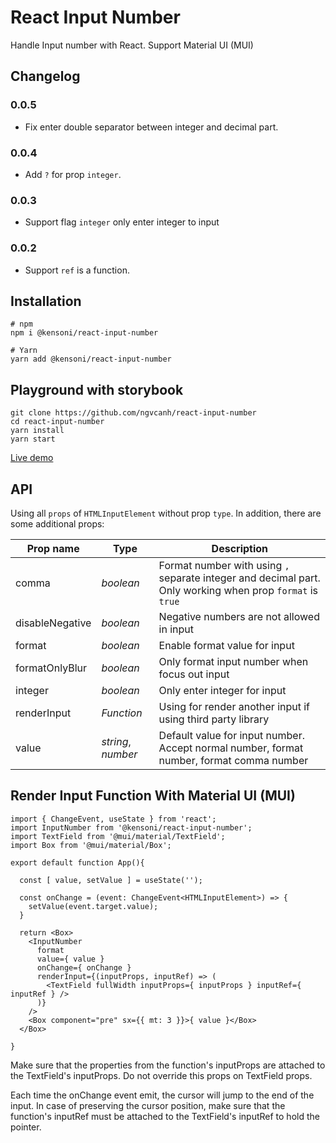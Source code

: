 # React Input Number

Handle Input number with React. Support Material UI (MUI)

## Changelog

### 0.0.5

- Fix enter double separator between integer and decimal part.

### 0.0.4

- Add `?` for prop `integer`.

### 0.0.3

- Support flag `integer` only enter integer to input

### 0.0.2

- Support `ref` is a function.

## Installation

```
# npm
npm i @kensoni/react-input-number

# Yarn
yarn add @kensoni/react-input-number
```

## Playground with storybook

```
git clone https://github.com/ngvcanh/react-input-number
cd react-input-number
yarn install
yarn start
```

[Live demo](https://ngvcanh.github.io/react-input-number)

## API

Using all `props` of `HTMLInputElement` without prop `type`. In addition, there are some additional props:

| Prop name | Type | Description |
|---|---|---|
| comma | _boolean_ | Format number with using `,` separate integer and decimal part. Only working when prop `format` is `true` |
| disableNegative | _boolean_ | Negative numbers are not allowed in input |
| format | _boolean_ | Enable format value for input |
| formatOnlyBlur | _boolean_ | Only format input number when focus out input |
| integer | _boolean_ | Only enter integer for input |
| renderInput | _Function_ | Using for render another input if using third party library |
| value | _string_, _number_ | Default value for input number. Accept normal number, format number, format comma number |

## Render Input Function With Material UI (MUI)

```tsx
import { ChangeEvent, useState } from 'react';
import InputNumber from '@kensoni/react-input-number';
import TextField from '@mui/material/TextField';
import Box from '@mui/material/Box';

export default function App(){

  const [ value, setValue ] = useState('');

  const onChange = (event: ChangeEvent<HTMLInputElement>) => {
    setValue(event.target.value);
  }

  return <Box>
    <InputNumber 
      format
      value={ value }
      onChange={ onChange }
      renderInput={(inputProps, inputRef) => (
        <TextField fullWidth inputProps={ inputProps } inputRef={ inputRef } />
      )}
    />
    <Box component="pre" sx={{ mt: 3 }}>{ value }</Box>
  </Box>

}
```

Make sure that the properties from the function's inputProps are attached to the TextField's inputProps. Do not override this props on TextField props.

Each time the onChange event emit, the cursor will jump to the end of the input. In case of preserving the cursor position, make sure that the function's inputRef must be attached to the TextField's inputRef to hold the pointer.
